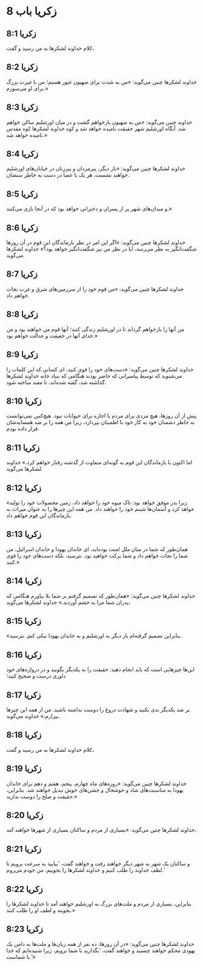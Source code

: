 # زکریا باب 8

## زکریا 8:1
کلام خداوند لشکرها به من رسید و گفت،

## زکریا 8:2
خداوند لشکرها چنین می‌گوید: «من به شدت برای صهیون غیور هستم؛ من با غیرت بزرگ برای او می‌سوزم.»

## زکریا 8:3
خداوند چنین می‌گوید: «من به صهیون بازخواهم گشت و در میان اورشلیم ساکن خواهم شد. آنگاه اورشلیم شهر حقیقت نامیده خواهد شد و کوه خداوند لشکرها کوه مقدس نامیده خواهد شد.»

## زکریا 8:4
خداوند لشکرها چنین می‌گوید: «بار دیگر، پیرمردان و پیرزنان در خیابان‌های اورشلیم خواهند نشست، هر یک با عصا در دست به خاطر سنشان.

## زکریا 8:5
و میدان‌های شهر پر از پسران و دخترانی خواهد بود که در آنجا بازی می‌کنند.»

## زکریا 8:6
خداوند لشکرها چنین می‌گوید: «اگر این امر در نظر بازماندگان این قوم در آن روزها شگفت‌انگیز به نظر می‌رسد، آیا در نظر من نیز شگفت‌انگیز خواهد بود؟» خداوند لشکرها می‌گوید.

## زکریا 8:7
خداوند لشکرها چنین می‌گوید: «من قوم خود را از سرزمین‌های شرق و غرب نجات خواهم داد.

## زکریا 8:8
من آنها را بازخواهم گرداند تا در اورشلیم زندگی کنند؛ آنها قوم من خواهند بود و من خدای آنها در حقیقت و عدالت خواهم بود.»

## زکریا 8:9
خداوند لشکرها چنین می‌گوید: «دست‌های خود را قوی کنید، ای کسانی که این کلمات را می‌شنوید که توسط پیامبرانی که حاضر بودند هنگامی که بنیاد خانه خداوند لشکرها گذاشته شد، گفته شده‌اند، تا معبد ساخته شود.

## زکریا 8:10
پیش از آن روزها، هیچ مزدی برای مردم یا اجاره برای حیوانات نبود. هیچ‌کس نمی‌توانست به خاطر دشمنان خود به کار خود با اطمینان بپردازد، زیرا من همه را بر ضد همسایه‌شان قرار داده بودم.

## زکریا 8:11
اما اکنون با بازماندگان این قوم به گونه‌ای متفاوت از گذشته رفتار خواهم کرد،» خداوند لشکرها می‌گوید.

## زکریا 8:12
«زیرا بذر موفق خواهد بود: تاک میوه خود را خواهد داد، زمین محصولات خود را تولید خواهد کرد و آسمان‌ها شبنم خود را خواهند داد. من همه این چیزها را به عنوان میراث به بازماندگان این قوم خواهم داد.

## زکریا 8:13
همان‌طور که شما در میان ملل لعنت بوده‌اید، ای خاندان یهودا و خاندان اسرائیل، من شما را نجات خواهم داد و شما برکت خواهید بود. نترسید، بلکه دست‌های خود را قوی کنید.»

## زکریا 8:14
خداوند لشکرها چنین می‌گوید: «همان‌طور که تصمیم گرفتم بر شما بلا بیاورم هنگامی که پدران شما مرا به خشم آوردند،» خداوند لشکرها می‌گوید،

## زکریا 8:15
«بنابراین تصمیم گرفته‌ام بار دیگر به اورشلیم و به خاندان یهودا نیکی کنم. نترسید.

## زکریا 8:16
این‌ها چیزهایی است که باید انجام دهید: حقیقت را به یکدیگر بگویید و در دروازه‌های خود داوری درست و صحیح کنید؛

## زکریا 8:17
بر ضد یکدیگر بدی نکنید و شهادت دروغ را دوست نداشته باشید. من از همه این چیزها بیزارم،» خداوند می‌گوید.

## زکریا 8:18
کلام خداوند لشکرها به من رسید و گفت،

## زکریا 8:19
خداوند لشکرها چنین می‌گوید: «روزه‌های ماه چهارم، پنجم، هفتم و دهم برای خاندان یهودا به مناسبت‌های شاد و خوشحال و جشن‌های خوش تبدیل خواهند شد. بنابراین، حقیقت و صلح را دوست بدارید.»

## زکریا 8:20
خداوند لشکرها چنین می‌گوید: «بسیاری از مردم و ساکنان بسیاری از شهرها خواهند آمد،

## زکریا 8:21
و ساکنان یک شهر به شهر دیگر خواهند رفت و خواهند گفت، 'بیایید به سرعت برویم تا لطف خداوند را طلب کنیم و خداوند لشکرها را بجوییم. من خودم می‌روم.'

## زکریا 8:22
بنابراین، بسیاری از مردم و ملت‌های بزرگ به اورشلیم خواهند آمد تا خداوند لشکرها را بجویند و لطف او را طلب کنند.»

## زکریا 8:23
خداوند لشکرها چنین می‌گوید: «در آن روزها، ده نفر از همه زبان‌ها و ملت‌ها به دامن یک یهودی محکم خواهند چسبید و خواهند گفت، 'بگذارید با شما برویم، زیرا شنیده‌ایم که خدا با شماست.'»
